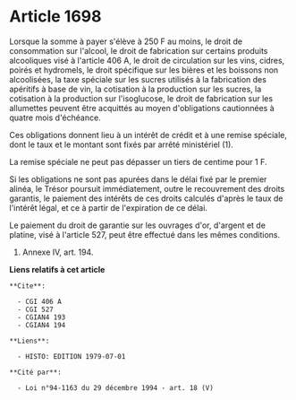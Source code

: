 # Article 1698

Lorsque la somme à payer s'élève à 250 F au moins, le droit de consommation sur l'alcool, le droit de fabrication sur
certains produits alcooliques visé à l'article 406 A, le droit de circulation sur les vins, cidres, poirés et hydromels, le
droit spécifique sur les bières et les boissons non alcoolisées, la taxe spéciale sur les sucres utilisés à la fabrication
des apéritifs à base de vin, la cotisation à la production sur les sucres, la cotisation à la production sur l'isoglucose, le
droit de fabrication sur les allumettes peuvent être acquittés au moyen d'obligations cautionnées à quatre mois d'échéance.

Ces obligations donnent lieu à un intérêt de crédit et à une remise spéciale, dont le taux et le montant sont fixés par
arrêté ministériel (1).

La remise spéciale ne peut pas dépasser un tiers de centime pour 1 F.

Si les obligations ne sont pas apurées dans le délai fixé par le premier alinéa, le Trésor poursuit immédiatement, outre le
recouvrement des droits garantis, le paiement des intérêts de ces droits calculés d'après le taux de l'intérêt légal, et ce à
partir de l'expiration de ce délai.

Le paiement du droit de garantie sur les ouvrages d'or, d'argent et de platine, visé à l'article 527, peut être effectué dans
les mêmes conditions.

1)  Annexe IV, art. 194.

**Liens relatifs à cet article**

	**Cite**:

	  - CGI 406 A
	  - CGI 527
	  - CGIAN4 193
	  - CGIAN4 194

	**Liens**:

	  - HISTO: EDITION 1979-07-01

	**Cité par**:

	  - Loi n°94-1163 du 29 décembre 1994 - art. 18 (V)
